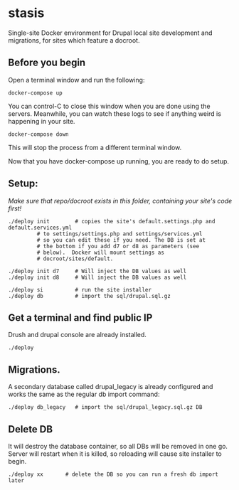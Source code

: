 # stasis

Single-site Docker environment for Drupal local site development and
migrations, for sites which feature a docroot.


## Before you begin

Open a terminal window and run the following:

    docker-compose up

You can control-C to close this window when you are done using the servers.
Meanwhile, you can watch these logs to see if anything weird is happening in
your site.

    docker-compose down

This will stop the process from a different terminal window.

Now that you have docker-compose up running, you are ready to do setup.



## Setup:

*Make sure that repo/docroot exists in this folder, containing your site's code first!*

    ./deploy init        # copies the site's default.settings.php and default.services.yml
			 # to settings/settings.php and settings/services.yml
			 # so you can edit these if you need. The DB is set at
			 # the bottom if you add d7 or d8 as parameters (see
			 # below).  Docker will mount settings as
			 # docroot/sites/default.

    ./deploy init d7     # Will inject the DB values as well
    ./deploy init d8     # Will inject the DB values as well

    ./deploy si          # run the site installer
    ./deploy db          # import the sql/drupal.sql.gz



## Get a terminal and find public IP

Drush and drupal console are already installed.

    ./deploy


## Migrations.

A secondary database called drupal_legacy is already configured and
works the same as the regular db import command:

    ./deploy db_legacy   # import the sql/drupal_legacy.sql.gz DB

## Delete DB

It will destroy the database container, so all DBs will be removed in one go.
Server will restart when it is killed, so reloading will cause site installer
to begin.

    ./deploy xx       # delete the DB so you can run a fresh db import later
